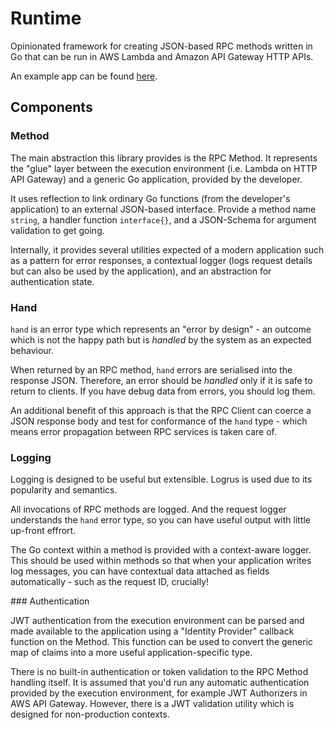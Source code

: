 # Runtime

Opinionated framework for creating JSON-based RPC methods written in Go that can be run in AWS Lambda and Amazon API Gateway HTTP APIs.

An example app can be found [here](https://github.com/g-wilson/runtime-helloworld).

## Components

### Method

The main abstraction this library provides is the RPC Method. It represents the "glue" layer between the execution environment (i.e. Lambda on HTTP API Gateway) and a generic Go application, provided by the developer.

It uses reflection to link ordinary Go functions (from the developer's application) to an external JSON-based interface. Provide a method name `string`, a handler function `interface{}`, and a JSON-Schema for argument validation to get going.

Internally, it provides several utilities expected of a modern application such as a pattern for error responses, a contextual logger (logs request details but can also be used by the application), and an abstraction for authentication state.

### Hand

`hand` is an error type which represents an "error by design" - an outcome which is not the happy path but is _handled_ by the system as an expected behaviour.

When returned by an RPC method, `hand` errors are serialised into the response JSON. Therefore, an error should be _handled_ only if it is safe to return to clients. If you have debug data from errors, you should log them.

An additional benefit of this approach is that the RPC Client can coerce a JSON response body and test for conformance of the `hand` type - which means error propagation between RPC services is taken care of.

### Logging

Logging is designed to be useful but extensible. Logrus is used due to its popularity and semantics.

All invocations of RPC methods are logged. And the request logger understands the `hand` error type, so you can have useful output with little up-front effrort.

The Go context within a method is provided with a context-aware logger. This should be used within methods so that when your application writes log messages, you can have contextual data attached as fields automatically - such as the request ID, crucially!

### Authentication

JWT authentication from the execution environment can be parsed and made available to the application using a "Identity Provider" callback function on the Method. This function can be used to convert the generic map of claims into a more useful application-specific type.

There is no built-in authentication or token validation to the RPC Method handling itself. It is assumed that you'd run any automatic authentication provided by the execution environment, for example JWT Authorizers in AWS API Gateway. However, there is a JWT validation utility which is designed for non-production contexts.
